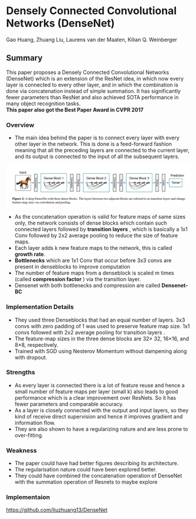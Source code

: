 # Densely Connected Convolutional Networks (DenseNet)
Gao Huang, Zhuang Liu, Laurens van der Maaten, Kilian Q. Weinberger

## Summary
This paper proposes a Densely Connected Convolutional Networks (DenseNet) which is an extension of the ResNet idea, in which now every layer is connected to every other layer, and in which the combination is done via concatenation instead of simple summation. 
It has significantly fewer parameters than ResNet and also achieved SOTA performance in many object recognition tasks.  
**This paper also got the Best Paper Award in CVPR 2017**

### Overview

- The main idea behind the paper is to connect every layer with every other layer in the network. This is done is a feed-forward fashion meaning that all the preceding layers are connected to the current layer, and its output is connected to the input of all the subsequent layers.
<img src='./images/densenet.png' style="max-width:100%">

- As the concatenation operation is valid for feature maps of same sizes only, the network consists of dense blocks which contain such connected layers followed by **transition layers** , which is basically a 1x1 Conv followed by 2x2 average pooling to reduce the size of feature maps.
- Each layer adds k new feature maps to the network, this is called **growth rate**.
- **Bottlenecks** which are 1x1 Conv that occur before 3x3 convs are present in denseblocks to improve computation
- The number of feature maps from a denseblock is scaled m times (called **compression factor** ) via the transition layer.
- Densenet with both bottlenecks and compression are called **Densenet-BC**

### Implementation Details

- They used three Denseblocks that had an equal number of layers. 3x3 convs with zero padding of 1 was used to preserve feature map size. 1x1 convs followed with 2x2 average pooling for transition layers .
- The feature-map sizes in the three dense blocks are 32× 32, 16×16, and 8×8, respectively.
- Trained with SGD using Nesterov Momentum without dampening along with dropout. 

### Strengths
- As every layer is connected there is a lot of feature reuse and hence a small number of feature maps per layer (small k) also leads to good performance which is a clear improvement over ResNets. So it has fewer parameters and comparable accuracy.
- As a layer is closely connected with the output and input layers, so they kind of receive direct supervision and hence it improves gradient and information flow.
- They are also shown to have a regularizing nature and are less prone to over-fitting.

### Weakness
- The paper could have had better figures describing its architecture.
- The regularisation nature could have been explored better.
- They could have combined the concatenation operation of DenseNet with the summation operation of Resnets to maybe explore  

### Implementaion
https://github.com/liuzhuang13/DenseNet

